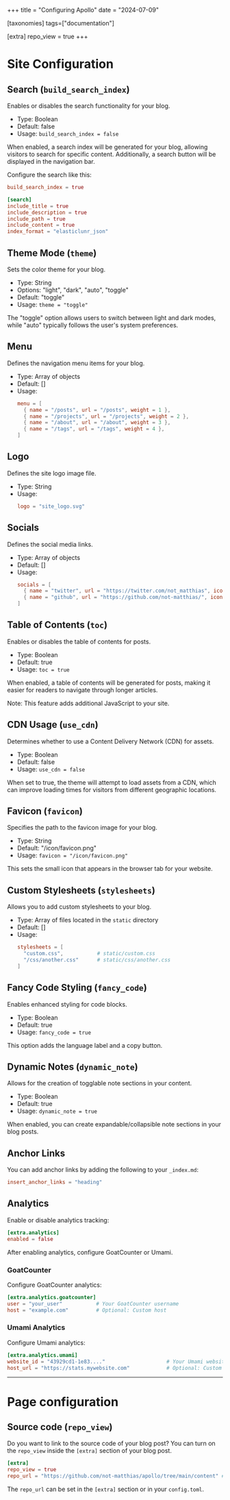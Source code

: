 +++
title = "Configuring Apollo"
date = "2024-07-09"

[taxonomies]
tags=["documentation"]

[extra]
repo_view = true
+++

# Site Configuration

## Search (`build_search_index`)

Enables or disables the search functionality for your blog.

- Type: Boolean
- Default: false
- Usage: `build_search_index = false`

When enabled, a search index will be generated for your blog, allowing visitors to search for specific content.
Additionally, a search button will be displayed in the navigation bar.

Configure the search like this:

```toml
build_search_index = true

[search]
include_title = true
include_description = true
include_path = true
include_content = true
index_format = "elasticlunr_json"
```

## Theme Mode (`theme`)

Sets the color theme for your blog.

- Type: String
- Options: "light", "dark", "auto", "toggle"
- Default: "toggle"
- Usage: `theme = "toggle"`

The "toggle" option allows users to switch between light and dark modes, while "auto" typically follows the user's system preferences.

## Menu

Defines the navigation menu items for your blog.

- Type: Array of objects
- Default: []
- Usage:
  ```toml
  menu = [
    { name = "/posts", url = "/posts", weight = 1 },
    { name = "/projects", url = "/projects", weight = 2 },
    { name = "/about", url = "/about", weight = 3 },
    { name = "/tags", url = "/tags", weight = 4 },
  ]
  ```

## Logo

Defines the site logo image file.

- Type: String
- Usage:
  ```toml
  logo = "site_logo.svg"
  ```

## Socials

Defines the social media links.

- Type: Array of objects
- Default: []
- Usage:
  ```toml
  socials = [
    { name = "twitter", url = "https://twitter.com/not_matthias", icon = "twitter" },
    { name = "github", url = "https://github.com/not-matthias/", icon = "github" },
  ]
  ```

## Table of Contents (`toc`)

Enables or disables the table of contents for posts.

- Type: Boolean
- Default: true
- Usage: `toc = true`

When enabled, a table of contents will be generated for posts, making it easier for readers to navigate through longer articles.

Note: This feature adds additional JavaScript to your site.

## CDN Usage (`use_cdn`)

Determines whether to use a Content Delivery Network (CDN) for assets.

- Type: Boolean
- Default: false
- Usage: `use_cdn = false`

When set to true, the theme will attempt to load assets from a CDN, which can improve loading times for visitors from different geographic locations.

## Favicon (`favicon`)

Specifies the path to the favicon image for your blog.

- Type: String
- Default: "/icon/favicon.png"
- Usage: `favicon = "/icon/favicon.png"`

This sets the small icon that appears in the browser tab for your website.

## Custom Stylesheets (`stylesheets`)

Allows you to add custom stylesheets to your blog.

- Type: Array of files located in the `static` directory
- Default: []
- Usage:
  ```toml
  stylesheets = [
    "custom.css",           # static/custom.css
    "/css/another.css"      # static/css/another.css
  ]
  ```

## Fancy Code Styling (`fancy_code`)

Enables enhanced styling for code blocks.

- Type: Boolean
- Default: true
- Usage: `fancy_code = true`

This option adds the language label and a copy button.

## Dynamic Notes (`dynamic_note`)

Allows for the creation of togglable note sections in your content.

- Type: Boolean
- Default: true
- Usage: `dynamic_note = true`

When enabled, you can create expandable/collapsible note sections in your blog posts.

## Anchor Links

You can add anchor links by adding the following to your `_index.md`:

```toml
insert_anchor_links = "heading"
```

## Analytics

Enable or disable analytics tracking:

```toml
[extra.analytics]
enabled = false
```

After enabling analytics, configure GoatCounter or Umami.

### GoatCounter

Configure GoatCounter analytics:

```toml
[extra.analytics.goatcounter]
user = "your_user"           # Your GoatCounter username
host = "example.com"         # Optional: Custom host
```

### Umami Analytics

Configure Umami analytics:

```toml
[extra.analytics.umami]
website_id = "43929cd1-1e83...."                    # Your Umami website ID
host_url = "https://stats.mywebsite.com"            # Optional: Custom host URL
```

---

# Page configuration

## Source code (`repo_view`)

Do you want to link to the source code of your blog post? You can turn on the `repo_view` inside the `[extra]` section of your blog post.

```toml
[extra]
repo_view = true
repo_url = "https://github.com/not-matthias/apollo/tree/main/content" # Alternatively add the repo here
```

The `repo_url` can be set in the `[extra]` section or in your `config.toml`.
